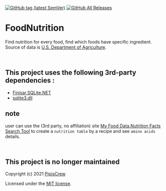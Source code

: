 [![GitHub tag (latest SemVer)](https://img.shields.io/github/tag/pipiscrew/FoodNutrition.svg)](https://github.com/pipiscrew/FoodNutrition/releases)
[![GitHub All Releases](https://img.shields.io/github/downloads/pipiscrew/FoodNutrition/total.svg)](https://github.com/pipiscrew/FoodNutrition/releases)


# FoodNutrition
Find nutrition for every food, find which foods have specific ingredient. Source of data is [U.S. Department of Agriculture](https://fdc.nal.usda.gov/).

&nbsp;
## This project uses the following 3rd-party dependencies :  
* [Finisar.SQLite.NET](http://adodotnetsqlite.sourceforge.net/)  
* [sqlite3.dll](https://www.sqlite.org/)  

## note
user can use the (3rd party, no affiliation) site [My Food Data.Nutrition Facts Search Tool](https://tools.myfooddata.com/nutrition-facts/) to create a `nutrition table` by a recipe and see `amino acids` details.


&nbsp;
## This project is no longer maintained
Copyright (c) 2021 [PipisCrew](http://pipiscrew.com)

Licensed under the [MIT license](http://www.opensource.org/licenses/mit-license.php).